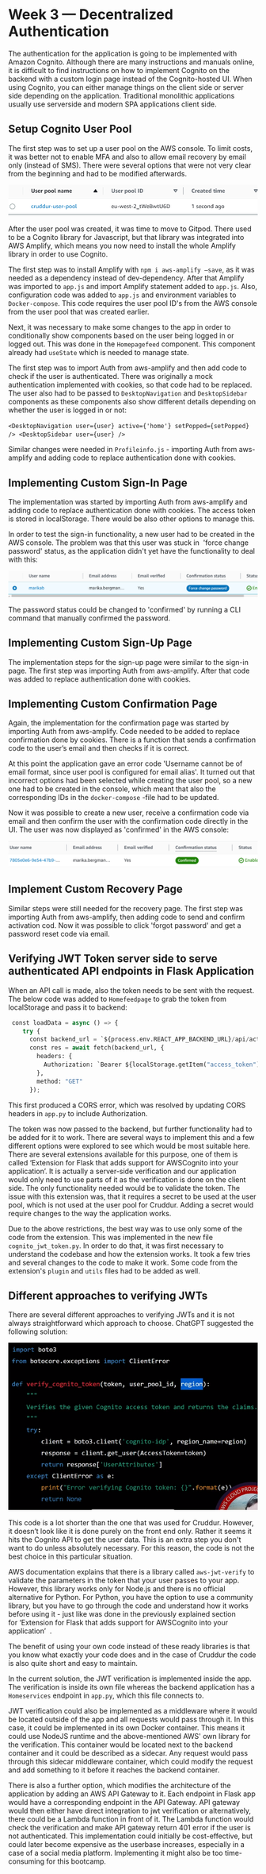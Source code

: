 # Week 3 — Decentralized Authentication

The authentication for the application is going to be implemented with Amazon Cognito. Although there are many instructions and manuals online, it is difficult to find instructions on how to implement Cognito on the backend with a custom login page instead of the Cognito-hosted UI. When using Cognito, you can either manage things on the client side or server side depending on the application. Traditional monolithic applications usually use serverside and modern SPA applications client side. 

## Setup Cognito User Pool

The first step was to set up a user pool on the AWS console. To limit costs, it was better not to enable MFA and also to allow email recovery by email only (instead of SMS). There were several options that were not very clear from the beginning and had to be modified afterwards.

![user pool](assets/user_pool.png)

After the user pool was created, it was time to move to Gitpod. There used to be a Cognito library for Javascript, but that library was integrated into AWS Amplify, which means you now need to install the whole Amplify library in order to use Cognito. 

The first step was to install Amplify with ``npm i aws-amplify —save``, as it was needed as a dependency instead of dev-dependency. After that Amplify was imported to ``app.js`` and import Amplify statement added to ``app.js``. Also, configuration code was added to ``app.js`` and environment variables to ``Docker-compose``. This code requires the user pool ID's from the AWS console from the user pool that was created earlier.

Next, it was necessary to make some changes to the app in order to conditionally show components based on the user being logged in or logged out. This was done in the ``Homepagefeed`` component. This component already had ``useState`` which is needed to manage state. 

The first step was to import Auth from aws-amplify and then add code to check if the user is authenticated. There was originally a mock authentication implemented with cookies, so that code had to be replaced. The user also had to be passed to ``DesktopNavigation`` and ``DesktopSidebar`` components as these components also show different details depending on whether the user is logged in or not:

``<DesktopNavigation user={user} active={'home'} setPopped={setPopped} />
<DesktopSidebar user={user} />``

Similar changes were needed in ``Profileinfo.js`` - importing Auth from aws-amplify and adding code to replace authentication done with cookies.

## Implementing Custom Sign-In Page

The implementation was started by importing Auth from aws-amplify and adding code to replace authentication done with cookies. The access token is stored in localStorage. There would be also other options to manage this.

In order to test the sign-in functionality, a new user had to be created in the AWS console. The problem was that this user was stuck in  'force change password' status, as the application didn't yet have the functionality to deal with this:

![change password](assets/change_password.png)

The password status could be changed to 'confirmed' by running a CLI command that manually confirmed the password. 


## Implementing Custom Sign-Up Page

The implementation steps for the sign-up page were similar to the sign-in page. The first step was importing Auth from aws-amplify. After that code was added to replace authentication done with cookies. 


## Implementing Custom Confirmation Page

Again, the implementation for the confirmation page was started by importing Auth from aws-amplify. Code needed to be added to replace confirmation done by cookies. There is a function that sends a confirmation code to the user’s email and then checks if it is correct.

At this point the application gave an error code 'Username cannot be of email format, since user pool is configured for email alias'. It turned out that incorrect options had been selected while creating the user pool, so a new one had to be created in the console, which meant that also the corresponding IDs in the ``docker-compose`` -file had to be updated.

Now it was possible to create a new user, receive a confirmation code via email and then confirm the user with the confirmation code directly in the UI. The user was now displayed as 'confirmed' in the AWS console:

![new user](assets/new_user.png)


## Implement Custom Recovery Page

Similar steps were still needed for the recovery page. The first step was importing Auth from aws-amplify, then adding code to send and confirm activation cod. Now it was possible to click 'forgot password' and get a password reset code via email.


## Verifying JWT Token server side to serve authenticated API endpoints in Flask Application

When an API call is made, also the token needs to be sent with the request. The below code was added to ``Homefeedpage`` to grab the token from localStorage and pass it to backend:

```python
 const loadData = async () => {
    try {
      const backend_url = `${process.env.REACT_APP_BACKEND_URL}/api/activities/home`
      const res = await fetch(backend_url, {
        headers: {
          Authorization: `Bearer ${localStorage.getItem("access_token")}`
        },
        method: "GET"
      });
```

This first produced a CORS error, which was resolved by updating CORS headers in ``app.py`` to include Authorization.

The token was now passed to the backend, but further functionality had to be added for it to work. There are several ways to implement this and a few different options were explored to see which would be most suitable here. There are several extensions available for this purpose, one of them is called ‘Extension for Flask that adds support for AWSCognito into your application’. It is actually a server-side verification and our application would only need to use parts of it as the verification is done on the client side. The only functionality needed would be to validate the token. The issue with this extension was, that it requires a secret to be used at the user pool, which is not used at the user pool for Cruddur. Adding a secret would require changes to the way the application works. 

Due to the above restrictions, the best way was to use only some of the code from the extension. This was implemented in the new file ``cognito_jwt_token.py``. In order to do that, it was first necessary to understand the codebase and how the extension works. It took a few tries and several changes to the code to make it work. Some code from the extension's ``plugin`` and ``utils`` files had to be added as well.



## Different approaches to verifying JWTs

There are several different approaches to verifying JWTs and it is not always straightforward which approach to choose. ChatGPT suggested the following solution:

![chatGPT](assets/chatGPT.png)

This code is a lot shorter than the one that was used for Cruddur. However, it doesn’t look like it is done purely on the front end only. Rather it seems it hits the Cognito API to get the user data. This is an extra step you don't want to do unless absolutely necessary. For this reason, the code is not the best choice in this particular situation.

AWS documentation explains that there is a library called ``aws-jwt-verify`` to validate the parameters in the token that your user passes to your app. However, this library works only for Node.js and there is no official alternative for Python. For Python, you have the option to use a community library, but you have to go through the code and understand how it works before using it - just like was done in the previously explained section for ‘Extension for Flask that adds support for AWSCognito into your application’  .  

The benefit of using your own code instead of these ready libraries is that you know what exactly your code does and in the case of Cruddur the code is also quite short and easy to maintain.

In the current solution, the JWT verification is implemented inside the app. The verification is inside its own file whereas the backend application has a ``Homeservices`` endpoint in ``app.py``, which this file connects to.

JWT verification could also be implemented as a middleware where it would be located outside of the app and all requests would pass through it. In this case, it could be implemented in its own Docker container. This means it could use NodeJS runtime and the above-mentioned AWS' own library for the verification. This container would be located next to the backend container and it could be described as a sidecar. Any request would pass through this sidecar middleware container, which could modify the request and add something to it before it reaches the backend container. 

There is also a further option, which modifies the architecture of the application by adding an AWS API Gateway to it. Each endpoint in Flask app would have a corresponding endpoint in the API Gateway. API gateway would then either have direct integration to jwt verification or alternatively, there could be a Lambda function in front of it. The Lambda function would check the verification and make API gateway return 401 error if the user is not authenticated. This implementation could initially be cost-effective, but could later become expensive as the userbase increases, especially in a case of a social media platform. Implementing it might also be too time-consuming for this bootcamp.
